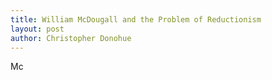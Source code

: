 ```yaml
---
title: William McDougall and the Problem of Reductionism
layout: post
author: Christopher Donohue
---
```

Mc